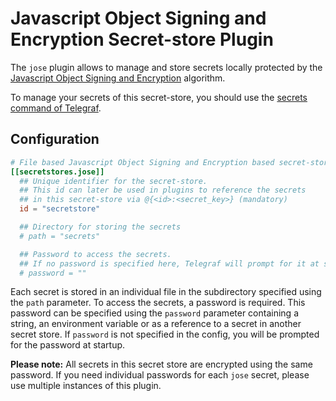 # Javascript Object Signing and Encryption Secret-store Plugin

The `jose` plugin allows to manage and store secrets locally
protected by the [Javascript Object Signing and Encryption][jose] algorithm.

To manage your secrets of this secret-store, you should use the
[secrets command of Telegraf](/docs/COMMANDS_AND_FLAGS.md#secrets-management).

## Configuration

```toml @sample.conf
# File based Javascript Object Signing and Encryption based secret-store
[[secretstores.jose]]
  ## Unique identifier for the secret-store.
  ## This id can later be used in plugins to reference the secrets
  ## in this secret-store via @{<id>:<secret_key>} (mandatory)
  id = "secretstore"

  ## Directory for storing the secrets
  # path = "secrets"

  ## Password to access the secrets.
  ## If no password is specified here, Telegraf will prompt for it at startup time.
  # password = ""
```

Each secret is stored in an individual file in the subdirectory specified
using the `path` parameter. To access the secrets, a password is required.
This password can be specified using the `password` parameter containing a
string, an environment variable or as a reference to a secret in another
secret store. If `password` is not specified in the config, you will be
prompted for the password at startup.

__Please note:__ All secrets in this secret store are encrypted using
the same password. If you need individual passwords for each `jose`
secret, please use multiple instances of this plugin.

[jose]: https://github.com/dvsekhvalnov/jose2go

